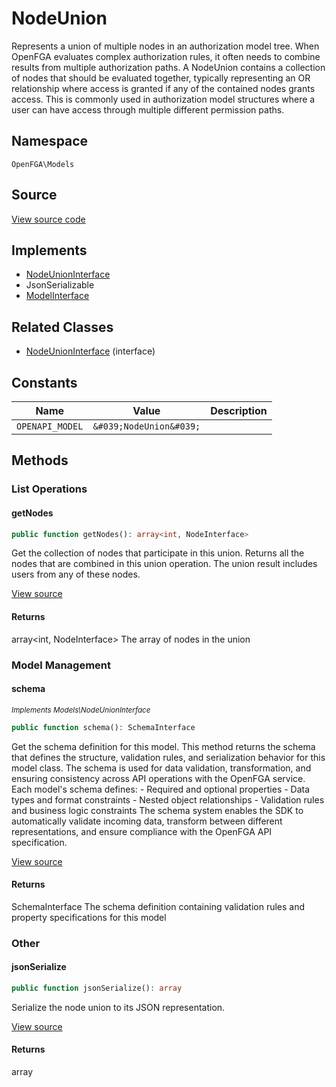 # NodeUnion

Represents a union of multiple nodes in an authorization model tree. When OpenFGA evaluates complex authorization rules, it often needs to combine results from multiple authorization paths. A NodeUnion contains a collection of nodes that should be evaluated together, typically representing an OR relationship where access is granted if any of the contained nodes grants access. This is commonly used in authorization model structures where a user can have access through multiple different permission paths.

## Namespace
`OpenFGA\Models`

## Source
[View source code](https://github.com/evansims/openfga-php/blob/main/src/Models/NodeUnion.php)

## Implements
* [NodeUnionInterface](NodeUnionInterface.md)
* JsonSerializable
* [ModelInterface](ModelInterface.md)

## Related Classes
* [NodeUnionInterface](Models/NodeUnionInterface.md) (interface)

## Constants
| Name | Value | Description |
|------|-------|-------------|
| `OPENAPI_MODEL` | `&#039;NodeUnion&#039;` |  |


## Methods

                                                                        
### List Operations
#### getNodes


```php
public function getNodes(): array<int, NodeInterface>
```

Get the collection of nodes that participate in this union. Returns all the nodes that are combined in this union operation. The union result includes users from any of these nodes.

[View source](https://github.com/evansims/openfga-php/blob/main/src/Models/NodeUnion.php#L55)


#### Returns
array&lt;int, NodeInterface&gt;
 The array of nodes in the union

### Model Management
#### schema

*<small>Implements Models\NodeUnionInterface</small>*  

```php
public function schema(): SchemaInterface
```

Get the schema definition for this model. This method returns the schema that defines the structure, validation rules, and serialization behavior for this model class. The schema is used for data validation, transformation, and ensuring consistency across API operations with the OpenFGA service. Each model&#039;s schema defines: - Required and optional properties - Data types and format constraints - Nested object relationships - Validation rules and business logic constraints The schema system enables the SDK to automatically validate incoming data, transform between different representations, and ensure compliance with the OpenFGA API specification.

[View source](https://github.com/evansims/openfga-php/blob/main/src/Models/ModelInterface.php#L52)


#### Returns
SchemaInterface
 The schema definition containing validation rules and property specifications for this model

### Other
#### jsonSerialize


```php
public function jsonSerialize(): array
```

Serialize the node union to its JSON representation.

[View source](https://github.com/evansims/openfga-php/blob/main/src/Models/NodeUnion.php#L64)


#### Returns
array


